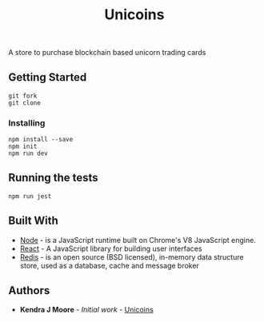 <h1 align="center"> Unicoins </h1> <br>

A store to purchase blockchain based unicorn trading cards

## Getting Started

```https://limitless-shelf-23870.herokuapp.com/https://limitless-shelf-23870.herokuapp.com/
git fork
git clone
```

### Installing

```
npm install --save
npm init
npm run dev
```

## Running the tests

```
npm run jest
```

## Built With

- [Node](https://nodejs.org/en/) - is a JavaScript runtime built on Chrome's V8 JavaScript engine.
- [React](https://maven.apache.org/) - A JavaScript library for building user interfaces
- [Redis](https://redis.io/) - is an open source (BSD licensed), in-memory data structure store, used as a database, cache and message broker

## Authors

- **Kendra J Moore** - _Initial work_ - [Unicoins](https://github.com/kendrajmoore/block)
